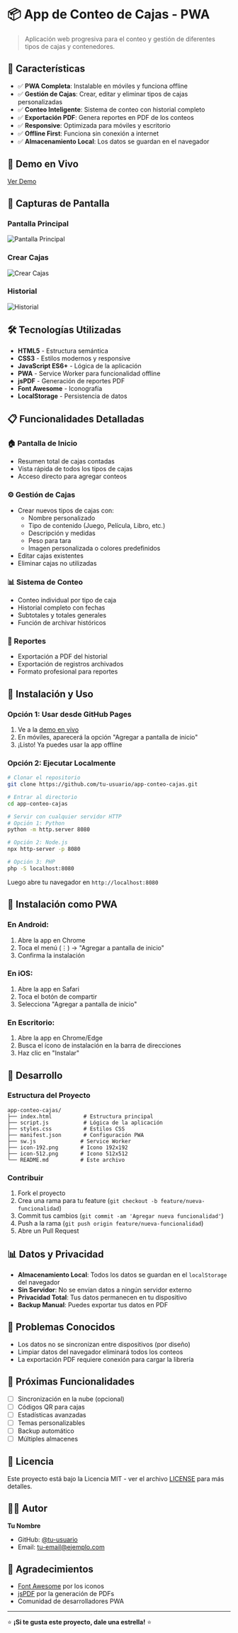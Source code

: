 # 📦 App de Conteo de Cajas - PWA

> Aplicación web progresiva para el conteo y gestión de diferentes tipos de cajas y contenedores.

## 🌟 Características

- ✅ **PWA Completa**: Instalable en móviles y funciona offline
- ✅ **Gestión de Cajas**: Crear, editar y eliminar tipos de cajas personalizadas
- ✅ **Conteo Inteligente**: Sistema de conteo con historial completo
- ✅ **Exportación PDF**: Genera reportes en PDF de los conteos
- ✅ **Responsive**: Optimizada para móviles y escritorio
- ✅ **Offline First**: Funciona sin conexión a internet
- ✅ **Almacenamiento Local**: Los datos se guardan en el navegador

## 🚀 Demo en Vivo

[Ver Demo](https://tu-usuario.github.io/app-conteo-cajas)

## 📱 Capturas de Pantalla

### Pantalla Principal
![Pantalla Principal](https://via.placeholder.com/400x600/4CAF50/FFFFFF?text=Pantalla+Principal)

### Crear Cajas
![Crear Cajas](https://via.placeholder.com/400x600/2196F3/FFFFFF?text=Crear+Cajas)

### Historial
![Historial](https://via.placeholder.com/400x600/FF9800/FFFFFF?text=Historial)

## 🛠️ Tecnologías Utilizadas

- **HTML5** - Estructura semántica
- **CSS3** - Estilos modernos y responsive
- **JavaScript ES6+** - Lógica de la aplicación
- **PWA** - Service Worker para funcionalidad offline
- **jsPDF** - Generación de reportes PDF
- **Font Awesome** - Iconografía
- **LocalStorage** - Persistencia de datos

## 📋 Funcionalidades Detalladas

### 🏠 Pantalla de Inicio
- Resumen total de cajas contadas
- Vista rápida de todos los tipos de cajas
- Acceso directo para agregar conteos

### ⚙️ Gestión de Cajas
- Crear nuevos tipos de cajas con:
  - Nombre personalizado
  - Tipo de contenido (Juego, Película, Libro, etc.)
  - Descripción y medidas
  - Peso para tara
  - Imagen personalizada o colores predefinidos
- Editar cajas existentes
- Eliminar cajas no utilizadas

### 📊 Sistema de Conteo
- Conteo individual por tipo de caja
- Historial completo con fechas
- Subtotales y totales generales
- Función de archivar históricos

### 📄 Reportes
- Exportación a PDF del historial
- Exportación de registros archivados
- Formato profesional para reportes

## 🚀 Instalación y Uso

### Opción 1: Usar desde GitHub Pages
1. Ve a la [demo en vivo](https://tu-usuario.github.io/app-conteo-cajas)
2. En móviles, aparecerá la opción "Agregar a pantalla de inicio"
3. ¡Listo! Ya puedes usar la app offline

### Opción 2: Ejecutar Localmente

```bash
# Clonar el repositorio
git clone https://github.com/tu-usuario/app-conteo-cajas.git

# Entrar al directorio
cd app-conteo-cajas

# Servir con cualquier servidor HTTP
# Opción 1: Python
python -m http.server 8080

# Opción 2: Node.js
npx http-server -p 8080

# Opción 3: PHP
php -S localhost:8080
```

Luego abre tu navegador en `http://localhost:8080`

## 📱 Instalación como PWA

### En Android:
1. Abre la app en Chrome
2. Toca el menú (⋮) → "Agregar a pantalla de inicio"
3. Confirma la instalación

### En iOS:
1. Abre la app en Safari
2. Toca el botón de compartir
3. Selecciona "Agregar a pantalla de inicio"

### En Escritorio:
1. Abre la app en Chrome/Edge
2. Busca el ícono de instalación en la barra de direcciones
3. Haz clic en "Instalar"

## 🔧 Desarrollo

### Estructura del Proyecto
```
app-conteo-cajas/
├── index.html          # Estructura principal
├── script.js           # Lógica de la aplicación
├── styles.css          # Estilos CSS
├── manifest.json       # Configuración PWA
├── sw.js              # Service Worker
├── icon-192.png       # Icono 192x192
├── icon-512.png       # Icono 512x512
└── README.md          # Este archivo
```

### Contribuir
1. Fork el proyecto
2. Crea una rama para tu feature (`git checkout -b feature/nueva-funcionalidad`)
3. Commit tus cambios (`git commit -am 'Agregar nueva funcionalidad'`)
4. Push a la rama (`git push origin feature/nueva-funcionalidad`)
5. Abre un Pull Request

## 📊 Datos y Privacidad

- **Almacenamiento Local**: Todos los datos se guardan en el `localStorage` del navegador
- **Sin Servidor**: No se envían datos a ningún servidor externo
- **Privacidad Total**: Tus datos permanecen en tu dispositivo
- **Backup Manual**: Puedes exportar tus datos en PDF

## 🐛 Problemas Conocidos

- Los datos no se sincronizan entre dispositivos (por diseño)
- Limpiar datos del navegador eliminará todos los conteos
- La exportación PDF requiere conexión para cargar la librería

## 🔮 Próximas Funcionalidades

- [ ] Sincronización en la nube (opcional)
- [ ] Códigos QR para cajas
- [ ] Estadísticas avanzadas
- [ ] Temas personalizables
- [ ] Backup automático
- [ ] Múltiples almacenes

## 📄 Licencia

Este proyecto está bajo la Licencia MIT - ver el archivo [LICENSE](LICENSE) para más detalles.

## 👨‍💻 Autor

**Tu Nombre**
- GitHub: [@tu-usuario](https://github.com/tu-usuario)
- Email: tu-email@ejemplo.com

## 🙏 Agradecimientos

- [Font Awesome](https://fontawesome.com/) por los iconos
- [jsPDF](https://github.com/parallax/jsPDF) por la generación de PDFs
- Comunidad de desarrolladores PWA

---

⭐ **¡Si te gusta este proyecto, dale una estrella!** ⭐